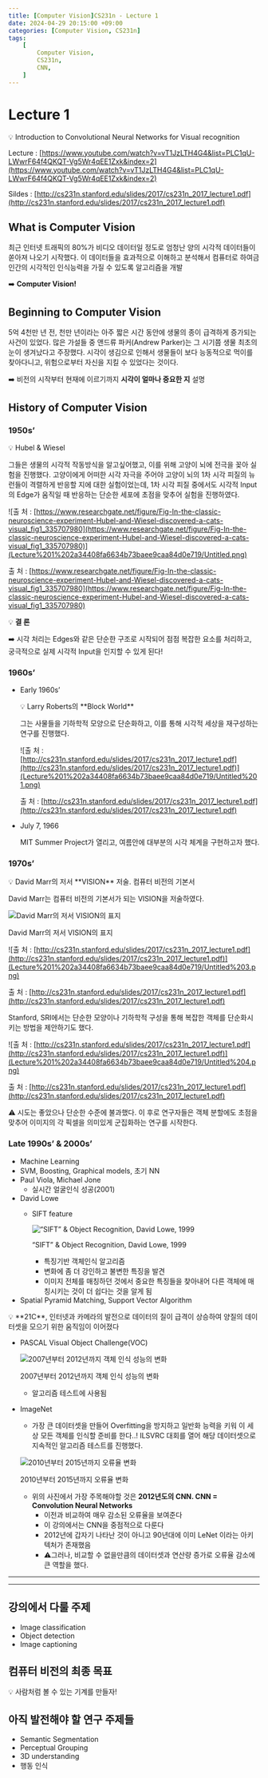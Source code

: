 ```yaml
---
title: [Computer Vision]CS231n - Lecture 1
date: 2024-04-29 20:15:00 +09:00
categories: [Computer Vision, CS231n]
tags: 
    [
        Computer Vision,
        CS231n,
        CNN,
    ]
---
```

# Lecture 1

<aside>
💡 Introduction to Convolutional Neural Networks for Visual recognition

</aside>

Lecture : [https://www.youtube.com/watch?v=vT1JzLTH4G4&list=PLC1qU-LWwrF64f4QKQT-Vg5Wr4qEE1Zxk&index=2](https://www.youtube.com/watch?v=vT1JzLTH4G4&list=PLC1qU-LWwrF64f4QKQT-Vg5Wr4qEE1Zxk&index=2)

Sildes : [http://cs231n.stanford.edu/slides/2017/cs231n_2017_lecture1.pdf](http://cs231n.stanford.edu/slides/2017/cs231n_2017_lecture1.pdf)

## What is Computer Vision

최근 인터넷 트래픽의 80%가 비디오 데이터일 정도로 엄청난 양의 시각적 데이터들이 쏟아져 나오기 시작했다. 이 데이터들을 효과적으로 이해하고 분석해서 컴퓨터로 하여금 인간의 시각적인 인식능력을 가질 수 있도록 알고리즘을 개발

➡️ **Computer Vision!**

## Beginning to Computer Vision

5억 4천만 년 전, 천만 년이라는 아주 짧은 시간 동안에 생물의 종이 급격하게 증가되는 사건이 있었다. 많은 가설들 중 앤드류 파커(Andrew Parker)는 그 시기쯤 생물 최초의 눈이 생겨났다고 주장했다. 시각이 생김으로 인해서 생물들이 보다 능동적으로 먹이를 찾아다니고, 위험으로부터 자신을 지킬 수 있었다는 것이다.

➡️ 비전의 시작부터 현재에 이르기까지 **시각이 얼마나 중요한 지** 설명

## History of Computer Vision

### 1950s’

<aside>
💡 Hubel & Wiesel

</aside>

그들은 생물의 시각적 작동방식을 알고싶어했고, 이를 위해 고양이 뇌에 전극을 꽂아 실험을 진행했다. 고양이에게 어떠한 시각 자극을 주어야 고양이 뇌의 1차 시각 피질의 뉴런들이 격렬하게 반응할 지에 대한 실험이었는데, 1차 시각 피질 중에서도 시각적 Input의 Edge가 움직일 때 반응하는 단순한 세포에 초점을 맞추어 실험을 진행하였다.

![출 처 : [https://www.researchgate.net/figure/Fig-In-the-classic-neuroscience-experiment-Hubel-and-Wiesel-discovered-a-cats-visual_fig1_335707980](https://www.researchgate.net/figure/Fig-In-the-classic-neuroscience-experiment-Hubel-and-Wiesel-discovered-a-cats-visual_fig1_335707980)](Lecture%201%202a34408fa6634b73baee9caa84d0e719/Untitled.png)

출 처 : [https://www.researchgate.net/figure/Fig-In-the-classic-neuroscience-experiment-Hubel-and-Wiesel-discovered-a-cats-visual_fig1_335707980](https://www.researchgate.net/figure/Fig-In-the-classic-neuroscience-experiment-Hubel-and-Wiesel-discovered-a-cats-visual_fig1_335707980)

💡 **결 론**

➡️ 시각 처리는 Edges와 같은 단순한 구조로 시작되어 점점 복잡한 요소를 처리하고, 궁극적으로 실제 시각적 Input을 인지할 수 있게 된다!

### 1960s’

- Early 1960s’
    
    <aside>
    💡 Larry Roberts의 **Block World**
    
    </aside>
    
    그는 사물들을 기하학적 모양으로 단순화하고, 이를 통해 시각적 세상을 재구성하는 연구를 진행했다.
    
    ![출 처 : [http://cs231n.stanford.edu/slides/2017/cs231n_2017_lecture1.pdf](http://cs231n.stanford.edu/slides/2017/cs231n_2017_lecture1.pdf)](Lecture%201%202a34408fa6634b73baee9caa84d0e719/Untitled%201.png)
    
    출 처 : [http://cs231n.stanford.edu/slides/2017/cs231n_2017_lecture1.pdf](http://cs231n.stanford.edu/slides/2017/cs231n_2017_lecture1.pdf)
    

- July 7, 1966
    
    MIT Summer Project가 열리고, 여름안에 대부분의 시각 체계을 구현하고자 했다.
    

### 1970s’

<aside>
💡 David Marr의 저서 **VISION** 저술. 컴퓨터 비전의 기본서

</aside>

David Marr는 컴퓨터 비전의 기본서가 되는 VISION을 저술하였다.

![David Marr의 저서 VISION의 표지](Lecture%201%202a34408fa6634b73baee9caa84d0e719/Untitled%202.png)

David Marr의 저서 VISION의 표지

![출 처 : [http://cs231n.stanford.edu/slides/2017/cs231n_2017_lecture1.pdf](http://cs231n.stanford.edu/slides/2017/cs231n_2017_lecture1.pdf)](Lecture%201%202a34408fa6634b73baee9caa84d0e719/Untitled%203.png)

출 처 : [http://cs231n.stanford.edu/slides/2017/cs231n_2017_lecture1.pdf](http://cs231n.stanford.edu/slides/2017/cs231n_2017_lecture1.pdf)

Stanford, SRI에서는 단순한 모양이나 기하학적 구성을 통해 복잡한 객체를 단순화시키는 방법을 제안하기도 했다.

![출 처 : [http://cs231n.stanford.edu/slides/2017/cs231n_2017_lecture1.pdf](http://cs231n.stanford.edu/slides/2017/cs231n_2017_lecture1.pdf)](Lecture%201%202a34408fa6634b73baee9caa84d0e719/Untitled%204.png)

출 처 : [http://cs231n.stanford.edu/slides/2017/cs231n_2017_lecture1.pdf](http://cs231n.stanford.edu/slides/2017/cs231n_2017_lecture1.pdf)

⚠️ 시도는 좋았으나 단순한 수준에 불과했다. 이 후로 연구자들은 객체 분할에도 초점을 맞추어 이미지의 각 픽셀을 의미있게 군집화하는 연구를 시작한다.

### Late 1990s’ & 2000s’

- Machine Learning
- SVM, Boosting, Graphical models, 초기 NN
- Paul Viola, Michael Jone
    - 실시간 얼굴인식 성공(2001)
- David Lowe
    - SIFT feature
        
        ![“SIFT” & Object Recognition, David Lowe, 1999](Lecture%201%202a34408fa6634b73baee9caa84d0e719/Untitled%205.png)
        
        “SIFT” & Object Recognition, David Lowe, 1999
        
        - 특징기반 객체인식 알고리즘
        - 변화에 좀 더 강인하고 불변한 특징을 발견
        - 이미지 전체를 매칭하던 것에서 중요한 특징들을 찾아내어 다른 객체에 매칭시키는 것이 더 쉽다는 것을 알게 됨
- Spatial Pyramid Matching, Support Vector Algorithm

<aside>
💡 **21C**, 인터넷과 카메라의 발전으로 데이터의 질이 급격이 상승하여 양질의 데이터셋을 모으기 위한 움직임이 이어졌다

</aside>

- PASCAL Visual Object Challenge(VOC)
    
    ![2007년부터 2012년까지 객체 인식 성능의 변화](Lecture%201%202a34408fa6634b73baee9caa84d0e719/Untitled%206.png)
    
    2007년부터 2012년까지 객체 인식 성능의 변화
    
    - 알고리즘 테스트에 사용됨
- ImageNet
    - 가장 큰 데이터셋을 만들어 Overfitting을 방지하고 일반화 능력을 키워 이 세상 모든 객체를 인식할 준비를 한다..! ILSVRC 대회를 열어 해당 데이터셋으로 지속적인 알고리즘 테스트를 진행했다.
    
    ![2010년부터 2015년까지 오류율 변화](Lecture%201%202a34408fa6634b73baee9caa84d0e719/Untitled%207.png)
    
    2010년부터 2015년까지 오류율 변화
    
    - 위의 사진에서 가장 주목해야할 것은 **2012년도의 CNN.
    CNN = Convolution Neural Networks**
        - 이전과 비교하여 매우 감소된 오류율을 보여준다
        - 이 강의에서는 CNN을 중점적으로 다룬다
        - 2012년에 갑자기 나타난 것이 아니고 90년대에 이미 LeNet 이라는 아키텍처가 존재했음
        - ⚠️그러나, 비교할 수 없을만큼의 데이터셋과 연산량 증가로 오류율 감소에 큰 역할을 했다.

---

---

## 강의에서 다룰 주제

- Image classification
- Object detection
- Image captioning

## 컴퓨터 비전의 최종 목표

<aside>
💡 사람처럼 볼 수 있는 기계를 만들자!

</aside>

## 아직 발전해야 할 연구 주제들

- Semantic Segmentation
- Perceptual Grouping
- 3D understanding
- 행동 인식
